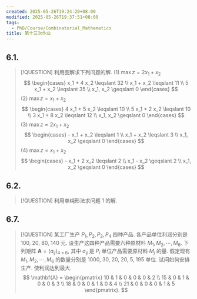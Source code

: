 ```yaml
---
created: 2025-05-26T19:24:20+08:00
modified: 2025-05-26T19:37:51+08:00
tags:
  - PhD/Course/Combinatorial_Mathematics
title: 第十三次作业
---
```


## 6.1.

> [!QUESTION]
> 利用图解求下列问题的解.
> (1) $\max z = 2 x_1 + x_2$
> $$
>   \begin{cases}
>     x_1 + 4 x_2 \leqslant 32 \\
>     x_1 + x_2 \leqslant 11   \\
>     5 x_1 + x_2 \leqslant 35 \\
>     x_1, x_2 \geqslant 0
>   \end{cases}
> $$
> (2) $\max z = x_1 + x_2$
> $$
>   \begin{cases}
>     4 x_1 + 5 x_2 \leqslant 10 \\
>     5 x_1 + 2 x_2 \leqslant 10 \\
>     3 x_1 + 8 x_2 \leqslant 12 \\
>     x_1, x_2 \geqslant 0
>   \end{cases}
> $$
> (3) $\max z = 2 x_1 + x_2$
> $$
>   \begin{cases}
>     - x_1 + x_2 \leqslant 1 \\
>     x_1 + x_2 \leqslant 3 \\
>     x_1, x_2 \geqslant 0
>   \end{cases}
> $$
> (4) $\max z = x_1 + x_2$
> $$
>   \begin{cases}
>     - x_1 + 2 x_2 \leqslant 2 \\
>     x_1 - x_2 \geqslant 2 \\
>     x_1, x_2 \geqslant 0
>   \end{cases}
> $$

## 6.2.

> [!QUESTION]
> 利用单纯形法求问题 1 的解.

## 6.7.

> [!QUESTION]
> 某工厂生产 $P_1, P_2, P_3, P_4$ 四种产品. 各产品单位利润分别是 100, 20, 80, 140 元. 设生产这四种产品需要六种原材料 $M_1, M_2, \cdots, M_6$. 下列矩阵 $\mathbf{A} = (a_{ij})_{4 \times 6}$, 其中 $a_{ij}$ 是 $P_i$ 单位产品需要原材料 $M_j$ 的量. 假定现有 $M_1, M_2, \cdots, M_6$ 的数量分别是 1000, 30, 20, 20, 5, 195 单位. 试问如何安排生产. 使利润达到最大.
> $$
>   \mathbf{A} = \begin{pmatrix}
>     10 & 1 & 0 & 0 & 0 & 2 \\
>     15 & 0 & 1 & 0 & 0 & 3 \\
>     18 & 0 & 0 & 1 & 0 & 4 \\
>     21 & 0 & 0 & 0 & 1 & 5
>   \end{pmatrix}.
> $$
